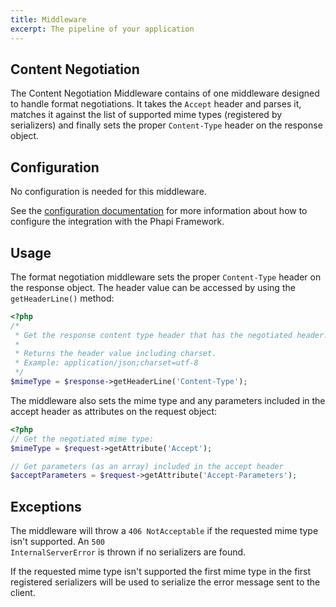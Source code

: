 ```yaml
---
title: Middleware
excerpt: The pipeline of your application
---
```


## Content Negotiation
The Content Negotiation Middleware contains of one middleware designed to handle format negotiations. It takes the <code>Accept</code> header and parses it, matches it against the list of supported mime types (registered by serializers) and finally sets the proper <code>Content-Type</code> header on the response object.

## Configuration
No configuration is needed for this middleware.

See the [configuration documentation](/docs/started/configuration/) for more information about how to configure the integration with the Phapi Framework.

## Usage
The format negotiation middleware sets the proper <code>Content-Type</code> header on the response object. The header value can be accessed by using the <code>getHeaderLine()</code> method:

```php
<?php
/*
 * Get the response content type header that has the negotiated header.
 *
 * Returns the header value including charset.
 * Example: application/json;charset=utf-8
 */
$mimeType = $response->getHeaderLine('Content-Type');
```

The middleware also sets the mime type and any parameters included in the accept header as attributes on the request object:


```php
<?php
// Get the negotiated mime type:
$mimeType = $request->getAttribute('Accept');

// Get parameters (as an array) included in the accept header
$acceptParameters = $request->getAttribute('Accept-Parameters');
```

## Exceptions
The middleware will throw a <code>406 NotAcceptable</code> if the requested mime type isn't supported. An <code>500 InternalServerError</code> is thrown if no serializers are found.

If the requested mime type isn't supported the first mime type in the first registered serializers will be used to serialize the error message sent to the client.
